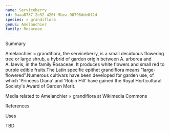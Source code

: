 ```yaml
---
name: Serviceberry
id: 0aaa8737-2e52-420f-9bea-98796dde0f2d
species: × grandiflora
genus: Amelanchier
family: Rosaceae
---
```

Summary



Amelanchier × grandiflora, the serviceberry, is a small deciduous flowering tree or large shrub, a hybrid of garden origin between A. arborea and A. laevis, in the family Rosaceae. It produces white flowers and small red to purple edible fruits.The Latin specific epithet grandiflora means "large-flowered".Numerous cultivars have been developed for garden use, of which 'Princess Diana' 
and 'Robin Hill'
have gained the Royal Horticultural Society's Award of Garden Merit.





 Media related to Amelanchier × grandiflora at Wikimedia Commons

References

Uses

TBD
